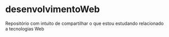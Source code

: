 # desenvolvimentoWeb
Repositório com intuito de compartilhar o que estou estudando relacionado a tecnologias Web
